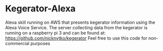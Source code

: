 # Kegerator-Alexa
Alexa skill running on AWS that presents kegerator information using the Alexa Voice Service. The server collecting data from the kegerator is running on a raspberry pi 3 and can be found at: https://github.com/nicknytko/kegerator
Feel free to use this code for non-commercial purposes
